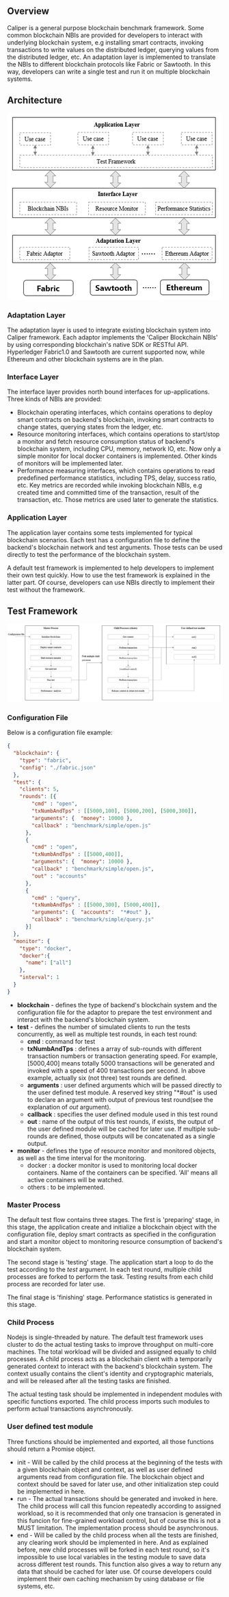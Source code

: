 ## Overview

Caliper is a general purpose blockchain benchmark framework. Some common blockchain NBIs are provided for developers to interact with underlying blockchain system, e.g installing smart contracts, invoking transactions to write values on the distributed ledger, querying values from the distributed ledger, etc. An adaptation layer is implemented to translate the NBIs to different blockchain protocols like Fabric or Sawtooth. In this way, developers can write a single test and run it on multiple blockchain systems.

## Architecture
![architecture](architecture.png)

### Adaptation Layer

The adaptation layer is used to integrate existing blockchain system into Caliper framework. Each adaptor implements the 'Caliper Blockchain NBIs' by using corresponding blockchain's native SDK or RESTful API. Hyperledger Fabric1.0 and Sawtooth are current supported now, while Ethereum and other blockchain systems are in the plan.     

### Interface Layer

The interface layer provides north bound interfaces for up-applications. Three kinds of NBIs are provided:
* Blockchain operating interfaces, which contains operations to deploy smart contracts on backend's blockchain, invoking smart contracts to change states, querying states from the ledger, etc.
* Resource monitoring interfaces, which contains operations to start/stop a monitor and fetch resource consumption status of backend's blockchain system, including CPU, memory, network IO, etc. Now only a simple monitor for local docker containers is implemented. Other kinds of monitors will be implemented later.
* Performance measuring interfaces, which contains operations to read predefined performance statistics, including TPS, delay, success ratio, etc. Key metrics are recorded while invoking blockchain NBIs, e.g created time and committed time of the transaction, result of the transaction, etc. Those metrics are used later to generate the statistics.
   
### Application Layer

The application layer contains some tests implemented for typical blockchain scenarios. Each test has a configuration file to define the backend's blockchain network and test arguments. Those tests can be used directly to test the performance of the blockchain system.

A default test framework is implemented to help developers to implement their own test quickly. How to use the test framework is explained in the latter part. Of course, developers can use NBIs directly to implement their test without the framework.


## Test Framework


![Test Framework](test-framework.png)

### Configuration File
 
Below is a configuration file example:
```json
{
  "blockchain": {
    "type": "fabric",
    "config": "./fabric.json"
  },
  "test": {
    "clients": 5,
    "rounds": [{
        "cmd" : "open",
        "txNumbAndTps" : [[5000,100], [5000,200], [5000,300]],
        "arguments": {  "money": 10000 },
        "callback" : "benchmark/simple/open.js"
      },
      {
        "cmd" : "open",
        "txNumbAndTps" : [[5000,400]],
        "arguments": {  "money": 10000 },
        "callback" : "benchmark/simple/open.js",
        "out" : "accounts"
      },
      {
        "cmd" : "query",
        "txNumbAndTps" : [[5000,300], [5000,400]],
        "arguments": {  "accounts":  "*#out" },
        "callback" : "benchmark/simple/query.js"
      }]
  },
  "monitor": {
    "type": "docker",
    "docker":{
      "name": ["all"]
    },
    "interval": 1
  }
}
```
* **blockchain** - defines the type of backend's blockchain system and the configuration file for the adaptor to prepare the test environment and interact with the backend's blockchain system.
* **test** - defines the number of simulated clients to run the tests concurrently, as well as multiple test rounds, in each test round:
  * **cmd** : command for test
  * **txNumbAndTps** : defines a array of sub-rounds with different transaction numbers or transaction generating speed. For example, [5000,400] means totally 5000 transactions will be generated and invoked with a speed of 400 transactions per second. In above example, actually six (not three) test rounds are defined.
  * **arguments** : user defined arguments which will be passed directly to the user defined test module. A reserved key string "*#out" is used to declare an argument with output of previous test round(see the explanation of *out* argument).
  * **callback** : specifies the user defined module used in this test round
  * **out** : name of the output of this test rounds, if exists, the output of the user defined module will be cached for later use. If multiple sub-rounds are defined, those outputs will be concatenated as a single output.   
* **monitor** - defines the type of resource monitor and monitored objects, as well as the time interval for the monitoring.
  * docker : a docker monitor is used to monitoring local docker containers. Name of the containers can be specified. 'All' means all active containers will be watched.  
  * others : to be implemented.
### Master Process

The default test flow contains three stages. The first is 'preparing' stage, in this stage, the application create and initialize a blockchain object with the configuration file, deploy smart contracts as specified in the configuration and start a monitor object to monitoring resource consumption of backend's blockchain system.

The second stage is 'testing' stage. The application start a loop to do the test according to the *test* argument. In each test round, multiple child processes are forked to perform the task. Testing results from each child process are recorded for later use.
    
The final stage is 'finishing' stage. Performance statistics is generated in this stage.

### Child Process

Nodejs is single-threaded by nature. The default test framework uses cluster to do the actual testing tasks to improve throughput on multi-core machines. The total workload will be divided and assigned equally to child processes. A child process acts as a blockchain client with a temporarily generated context to interact with the backend's blockchain system. The context usually contains the client's identity and cryptographic materials, and will be released after all the testing tasks are finished.
  
The actual testing task should be implemented in independent modules with specific functions exported. The child process imports such modules to perform actual transactions asynchronously.
 
### User defined test module

Three functions should be implemented and exported, all those functions should return a Promise object.

* init - Will be called by the child process at the beginning of the tests with a given blockchain object and context, as well as user defined arguments read from configuration file. The blockchain object and context should be saved for later use, and other initialization step could be implemented in here.
* run -  The actual transactions should be generated and invoked in here. The child process will call this funcion repeatedly according to assigned workload, so it is recommended that only one transacion is generated in this funcion for fine-grained workload control, but of course this is not a MUST limitation. The implementation process should be asynchronous.
* end - Will be called  by the child process when all the tests are finished, any clearing work should be implemented in here. And as explained before, new child processes will be forked in each test round, so it's impossible to use local variables in the testing module to save data across different test rounds. This function also gives a way to return any data that should be cached for later use. Of course developers could implement their own caching mechanism by using database or file systems, etc.    


